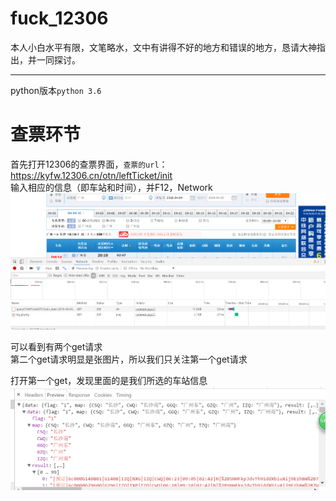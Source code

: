 fuck_12306
=========

本人小白水平有限，文笔略水，文中有讲得不好的地方和错误的地方，恳请大神指出，并一同探讨。
***
python版本`python 3.6`

# 查票环节<br>
首先打开12306的查票界面，`查票的url`：https://kyfw.12306.cn/otn/leftTicket/init<br>
输入相应的信息（即车站和时间），并F12，Network<br>
![](https://github.com/J-crow/fuck_12306/raw/master/image/check.png)

可以看到有两个get请求<br>
第二个get请求明显是张图片，所以我们只关注第一个get请求<br>

打开第一个get，发现里面的是我们所选的车站信息 ![](https://github.com/J-crow/fuck_12306/raw/master/image/check1.png)<br>
